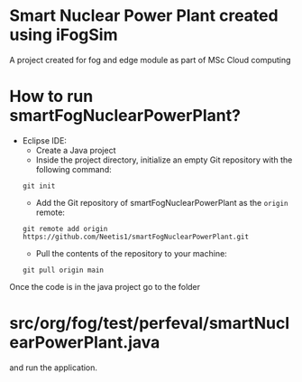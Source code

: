 # Smart Nuclear Power Plant created using iFogSim
A project created for fog and edge module as part of MSc Cloud computing

# How to run smartFogNuclearPowerPlant?

* Eclipse IDE:
  * Create a Java project
  * Inside the project directory, initialize an empty Git repository with the following command:
  ```
  git init
  ```
  * Add the Git repository of smartFogNuclearPowerPlant as the `origin` remote:
  ```
  git remote add origin  https://github.com/Neetis1/smartFogNuclearPowerPlant.git
  ```
  * Pull the contents of the repository to your machine:
  ```
  git pull origin main
  ```
 Once the code is in the java project go to the folder 
 
 # src/org/fog/test/perfeval/smartNuclearPowerPlant.java
 
 and run the application.
